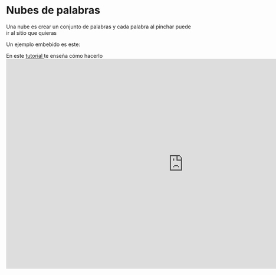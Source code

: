 
# Nubes de palabras

Una nube es crear un conjunto de palabras y cada palabra al pinchar puede ir al sitio que quieras

Un ejemplo embebido es este:


<script src="//cdn.wordart.com/wordart.min.js" async="" defer="defer"></script>


En este [tutorial ](https://docs.google.com/presentation/d/e/2PACX-1vRxLz_5OrrWath9wG6h2i_RX0Ejt98FqqoSmTH9XDWAI9uW-bPfGZOfEBWiTtRYcYQulhJz2zo8Dl3m/pub?start=false&amp;loop=false&amp;delayms=3000)te enseña cómo hacerlo<iframe width="960" height="569" src="https://docs.google.com/presentation/d/e/2PACX-1vRxLz_5OrrWath9wG6h2i_RX0Ejt98FqqoSmTH9XDWAI9uW-bPfGZOfEBWiTtRYcYQulhJz2zo8Dl3m/embed?start=false&amp;loop=false&amp;delayms=3000" frameborder="0" allowfullscreen="allowfullscreen" mozallowfullscreen="mozallowfullscreen" webkitallowfullscreen="webkitallowfullscreen"></iframe>

